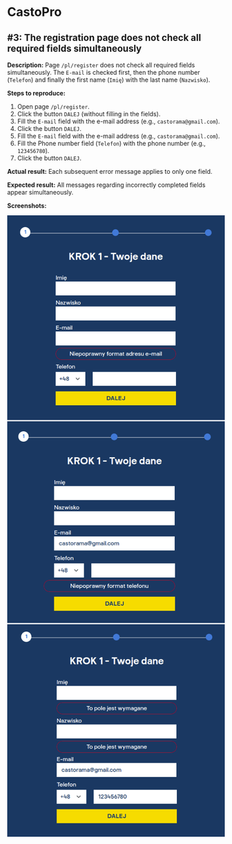 # CastoPro

## #3: The registration page does not check all required fields simultaneously

**Description:** Page `/pl/register` does not check all required fields simultaneously. The `E-mail` is checked first, then the phone number (`Telefon`) and finally the first name (`Imię`) with the last name (`Nazwisko`).

**Steps to reproduce:**

1. Open page `/pl/register`.
2. Click the button `DALEJ` (without filling in the fields).
3. Fill the `E-mail` field with the e-mail address (e.g., `castorama@gmail.com`).
4. Click the button `DALEJ`.
5. Fill the `E-mail` field with the e-mail address (e.g., `castorama@gmail.com`).
6. Fill the Phone number field (`Telefon`) with the phone number (e.g., `123456780`).
7. Click the button `DALEJ`.

**Actual result:** Each subsequent error message applies to only one field.

**Expected result:** All messages regarding incorrectly completed fields appear simultaneously.

**Screenshots:**

![CastoPro03a](/CastoPro/files/03a.png)
![CastoPro03b](/CastoPro/files/03b.png)
![CastoPro03c](/CastoPro/files/03c.png)
